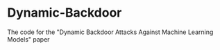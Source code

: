 # Dynamic-Backdoor
The code for the "Dynamic Backdoor Attacks Against Machine Learning Models" paper
